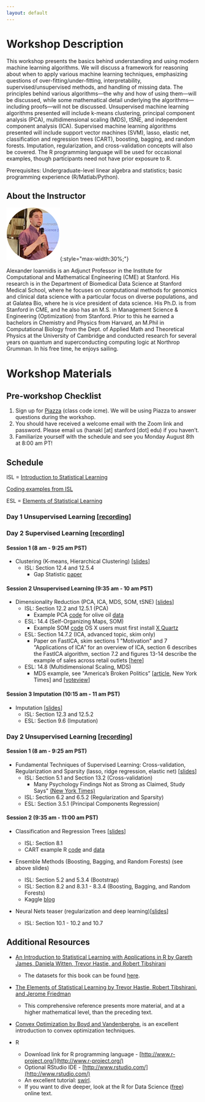 ```yaml
---
layout: default
---
```


# Workshop Description
This workshop presents the basics behind understanding and using modern machine learning algorithms. We will discuss a framework for reasoning about when to apply various machine learning techniques, emphasizing questions of over-fitting/under-fitting, interpretability, supervised/unsupervised methods, and handling of missing data. The principles behind various algorithms—the why and how of using them—will be discussed, while some mathematical detail underlying the algorithms—including proofs—will not be discussed. Unsupervised machine learning algorithms presented will include k-means clustering, principal component analysis (PCA), multidimensional scaling (MDS), tSNE, and independent component analysis (ICA). Supervised machine learning algorithms presented will include support vector machines (SVM), lasso, elastic net, classification and regression trees (CART), boosting, bagging, and random forests. Imputation, regularization, and cross-validation concepts will also be covered. The R programming language will be used for occasional examples, though participants need not have prior exposure to R.

Prerequisites: Undergraduate-level linear algebra and statistics; basic programming experience (R/Matlab/Python).

## About the Instructor
![Alexander Ioannidis](/assets/img/alex.png){:style="max-width:30%;"}

Alexander Ioannidis is an Adjunct Professor in the Institute for Computational and Mathematical Engineering (CME) at Stanford. His research is in the Department of Biomedical Data Science at Stanford Medical School, where he focuses on computational methods for genomics and clinical data science with a particular focus on diverse populations, and at Galatea Bio, where he is vice president of data science. His Ph.D. is from Stanford in CME, and he also has an M.S. in Management Science & Engineering (Optimization) from Stanford. Prior to this he earned a bachelors in Chemistry and Physics from Harvard, an M.Phil in Computational Biology from the Dept. of Applied Math and Theoretical Physics at the University of Cambridge and conducted research for several years on quantum and superconducting computing logic at Northrop Grumman. In his free time, he enjoys sailing.

# Workshop Materials

## Pre-workshop Checklist
1. Sign up for [Piazza](https://www.piazza.com/stanford/summer2022/icmeintrotoml/home) (class code icme). We will be using Piazza to answer questions during the workshop.
2. You should have received a welcome email with the Zoom link and password. Please email us (hanakl [at] stanford [dot] edu) if you haven’t.
3. Familiarize yourself with the schedule and see you Monday August 8th at 8:00 am PT!

## Schedule
ISL = [Introduction to Statistical Learning](https://www.dropbox.com/s/krvhmt7z8zxhl7f/ISLRv2_website.pdf?dl=0)

[Coding examples from ISL](https://www.statlearning.com/resources-second-edition)

ESL = [Elements of Statistical Learning](https://hastie.su.domains/ElemStatLearn/)
### Day 1 Unsupervised Learning [[recording](https://stanford.zoom.us/rec/share/9-JzruY9MMXdu9R3AzqUSWRPAnKrHq-Tg8e1Ga2t7Mt4wLSCmiS-TqbtstF-6MSz.JkstSD383jSJs0zn?startTime=1659970930000)]
### Day 2 Supervised Learning [[recording](https://stanford.zoom.us/rec/share/G8KwWDCz_Y2g-uAmieD1xwsJewthmYCzQryi3PYHcfqgd3yoUTKiwjS55A9KNNOu.Zuk20th2kDvr3nKc?startTime=1660056060000)]
#### Session 1 (8 am - 9:25 am PST)

- Clustering (K-means, Hierarchical Clustering) [[slides](https://drive.google.com/file/d/1qpU8PX3AIbNdgPrCMnuvhBk8NfSBbxr5/view?usp=sharing)]
  - ISL: Section 12.4 and 12.5.4
    -  Gap Statistic [paper](https://hastie.su.domains/Papers/gap.pdf)

#### Session 2 Unsupervised Learning (9:35 am - 10 am PST)

- Dimensionality Reduction (PCA, ICA, MDS, SOM, tSNE) [[slides](https://drive.google.com/file/d/1ZBDJLOTP-pFKReROLWr7NmURnKyisL59/view?usp=sharing)]
  - ISL: Section 12.2 and 12.5.1 (PCA)
    - Example PCA [code](https://drive.google.com/file/d/1yA-5HbcGnNutZjZyryFhBCZFj1falWdq/view?usp=sharing) for olive oil [data](https://drive.google.com/file/d/1O8VxEw71uXu1HuXnonj_FYidktv-9ZQM/view?usp=sharing)
  - ESL: 14.4 (Self-Organizing Maps, SOM)
    - Example SOM [code](https://drive.google.com/file/d/1VbIKAGp1iVBQAf4VhqRF8ew6hB0HyVw_/view?usp=sharing) OS X users must first install [X Quartz](https://www.xquartz.org/)
  - ESL: Section 14.7.2 (ICA, advanced topic, skim only)
    - Paper on FastICA, skim sections 1 "Motivation" and 7 "Applications of ICA" for an overview of ICA, section 6 describes the FastICA algorithm, section 7.2 and figures 13-14 describe the example of sales across retail outlets [[here](http://mlsp.cs.cmu.edu/courses/fall2012/lectures/ICA_Hyvarinen.pdf)]
  - ESL: 14.8 (Multidimensional Scaling, MDS)
    - MDS example, see "America’s Broken Politics”  [[article](https://www.nytimes.com/2014/11/06/opinion/nicholas-kristof-americas-political-dysfunction.html), New York Times] and [[voteview](https://legacy.voteview.com/political_polarization_2015.htm)]

#### Session 3 Imputation (10:15 am - 11 am PST)

- Imputation [[slides](https://drive.google.com/file/d/1Uq7LNWM3wmF1q-W_zBOX3SZDjQNtvQlr/view?usp=sharing)]
  - ISL: Section 12.3 and 12.5.2
  - ESL: Section 9.6 (Imputation)

### Day 2 Unsupervised Learning [[recording](https://stanford.zoom.us/rec/play/rUTb918sqmTz5pT8jkNTyirTYV46uBvgvJ_10lFjRPWeD1kPomwwYfwUIpHdjKO7mlgphcmLNmdiT029.osmXkhxkJrGNBOcZ?startTime=1660056060000&_x_zm_rtaid=7cs-p6r4TkGlQtlIrMLUTQ.1660082845826.60c4498b0f19b7ab366b6ca897e0793c&_x_zm_rhtaid=453)]

#### Session 1 (8 am - 9:25 am PST)

- Fundamental Techniques of Supervised Learning: Cross-validation, Regularization and Sparsity (lasso, ridge regression, elastic net) [[slides](https://drive.google.com/file/d/1Q4qTAr6PcHgA4J_ClYR_F1pW8ZNHxlLp/view?usp=sharing)]
  - ISL: Section 5.1 and Section 13.2 (Cross-validation)
    - Many Psychology Findings Not as Strong as Claimed, Study Says" [(New York Times)](https://www.nytimes.com/2015/08/28/science/many-social-science-findings-not-as-strong-as-claimed-study-says.html)
  - ISL: Section 6.2 and 6.5.2 (Regularization and Sparsity)
  - ESL: Section 3.5.1 (Principal Components Regression)

#### Session 2 (9:35 am - 11:00 am PST)  

- Classification and Regression Trees [[slides](https://drive.google.com/file/d/1nlXE3P8Qaak6KtpAAygNWl3RasR46kYF/view?usp=sharing)]
  - ISL: Section 8.1
  - CART example R [code](https://drive.google.com/file/d/0BzqeP3J9B8lZVDV0UjdzVFU4ZTQ/view?usp=sharing&resourcekey=0-rSxCrBvJGZRH0aDVjK96BA) and [data](https://drive.google.com/file/d/0BzqeP3J9B8lZMkdUOTVINUFnNVk/view?usp=sharing&resourcekey=0-cnKuVoTnkzimpgsTqN-RWg)

- Ensemble Methods (Boosting, Bagging, and Random Forests) (see above slides)
  - ISL: Section 5.2 and 5.3.4 (Bootstrap)
  - ISL: Section 8.2 and 8.3.1 - 8.3.4 (Boosting, Bagging, and Random Forests)
  - Kaggle [blog](https://medium.com/kaggle-blog/profiling-top-kagglers-bestfitting-currently-1-in-the-world-58cc0e187b)

- Neural Nets teaser (regularization and deep learning)[[slides](https://drive.google.com/file/d/1u3rKfjaiVT2bVB31652A1og-Hg2F7fMd/view?usp=sharing)]
  - ISL: Section 10.1 - 10.2 and 10.7

## Additional Resources

- [An Introduction to Statistical Learning with Applications in R by Gareth James, Daniela Witten, Trevor Hastie, and Robert Tibshirani](https://www.dropbox.com/s/krvhmt7z8zxhl7f/ISLRv2_website.pdf?dl=0) 
  - The datasets for this book can be found [here](https://www.statlearning.com/resources-second-edition).

- [The Elements of Statistical Learning by Trevor Hastie, Robert Tibshirani, and Jerome Friedman](https://hastie.su.domains/ElemStatLearn/)  
  - This comprehensive reference presents more material, and at a higher mathematical level, than the preceding text. 

- [Convex Optimization by Boyd and Vandenberghe](https://stanford.edu/~boyd/cvxbook/), is an excellent introduction to convex optimization techniques.

- R
  - Download link for R programming language - [http://www.r-project.org/](http://www.r-project.org/)
  - Optional RStudio IDE - [http://www.rstudio.com/](http://www.rstudio.com/)
  - An excellent tutorial: [swirl](https://cran.r-project.org/web/packages/swirl/index.html).
  - If you want to dive deeper, look at the R for Data Science ([free](https://r4ds.had.co.nz/)) online text.


